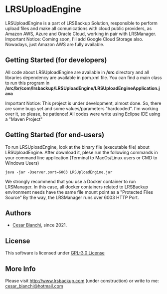 # LRSUploadEngine

LRSUploadEngine is a part of LRSBackup Solution, responsible to perform upload files and make all comunications with cloud public providers, as Amazon AWS, Azure and Oracle Cloud, working in pair with LRSManager.
Important Notice: Coming soon, I'll add Google Cloud Storage also. Nowadays, just Amazon AWS are fully available.

## Getting Started (for developers)
All code about LRSUploadEngine are available in **/src** directory and all libraries dependency are available in pom.xml file.
You can find a main class to run this program in **/src/br/com/lrsbackup/LRSUploadEngine/LRSUploadEngineApplication.java**

Important Notice: This project is under development, almost done. So, there are some bugs yet and some values/parameters "hardcoded".  I'm working over it, so please, be patience!
All codes were write using Eclipse IDE using a "Maven Project"


## Getting Started (for end-users)
To run LRSUploadEngine, look at the binary file (executable file) about LRSUploadEngine. 
After download it, plese run the following commands in your command line application (Terminal to MacOs/Linux users or CMD to Windows Users)
```
java -jar -Dserver.port=6003 LRSUploadEngine.jar
```
We strongly recommend that you use a Docker container to run LRSManager. In this case, all docker containers related to LRSBackup environment needs have the same file mount point as a "Protected Files Source"
By the way, the LRSManager runs over 6003 HTTP Port.

## Authors
- [Cesar Bianchi](https://www.linkedin.com/in/cesar-bianchi-9b90571b/), since 2021.

## License
 This software is licensed under [GPL-3.0 License](https://www.gnu.org/licenses/gpl-3.0.pt-br.html)   

## More Info
 Please visit http://www.lrsbackup.com (under construction) or write to me: cesar_bianchi@hotmail.com
 
 
